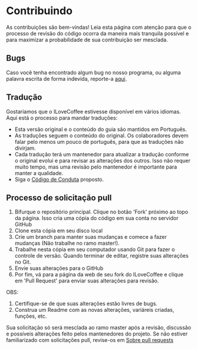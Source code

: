 # Contribuindo

As contribuições são bem-vindas!
Leia esta página com atenção para que o processo de revisão do código ocorra da maneira mais tranquila possível e para maximizar a probabilidade de sua contribuição ser mesclada.
## Bugs

Caso você tenha encontrado algum bug no nosso programa, ou alguma palavra escrita de forma indevida, reporte-a [aqui](https://github.com/ericxlima/ILoveCoffee/issues/new).

## Tradução

Gostaríamos que o ILoveCoffee estivesse disponível em vários idiomas. Aqui está o processo para mandar traduções:

* Esta versão original e o conteúdo do guia são mantidos em Português.
* As traduções seguem o conteúdo do original. Os colaboradores devem falar pelo menos um pouco de português, para que as traduções não divirjam.
* Cada tradução terá um mantenedor para atualizar a tradução conforme o original evolui e para revisar as alterações dos outros. Isso não requer muito tempo, mas uma revisão pelo mantenedor é importante para manter a qualidade.
* Siga o [Código de Conduta](https://www.github.com/ericxlima/ILoveCoffee/blob/master/docs/CODE_OF_CONDUCT.md) proposto.

## Processo de solicitação pull

1. Bifurque o repositório principal. Clique no botão 'Fork' próximo ao topo da página. Isso cria uma cópia do código em sua conta no servidor GitHub
2. Clone esta cópia em seu disco local
3. Crie um branch para manter suas mudanças e comece a fazer mudanças (Não trabalhe no ramo master!).
4. Trabalhe nesta cópia em seu computador usando Git para fazer o controle de versão. Quando terminar de editar, registre suas alterações no Git.
5. Envie suas alterações para o GitHub
6. Por fim, vá para a página da web de seu fork do ILoveCoffee e clique em 'Pull Request' para enviar suas alterações para revisão.

OBS:
1. Certifique-se de que suas alterações estão livres de bugs.
2. Construa um Readme com as novas alterações, variáreis criadas, funções, etc.

Sua solicitação só será mesclada ao ramo master após a revisão, discussão e possíveis alterações feito pelos mantenedores do projeto.
Se não estiver familiarizado com solicitações pull, revise-os em [Sobre pull requests](https://docs.github.com/pt/free-pro-team@latest/github/collaborating-with-issues-and-pull-requests/about-pull-requests)